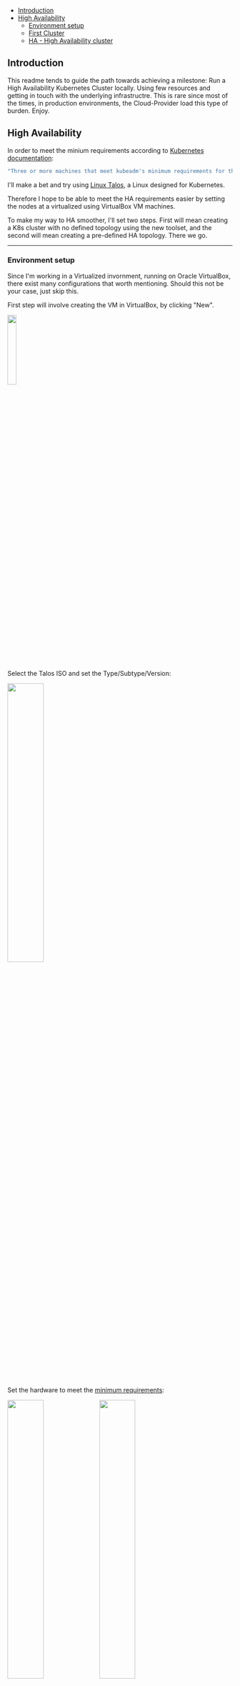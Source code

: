 - [Introduction](#introduction)
- [High Availability](#high-availability)
  - [Environment setup](#environment-setup)
  - [First Cluster](#first-cluster)
  - [HA - High Availability cluster](#ha---high-availability-cluster)

## Introduction

This readme tends to guide the path towards achieving a milestone: Run a High Availability Kubernetes Cluster locally. Using few resources and getting in touch with the underlying infrastructre. This is rare since most of the times, in production environments, the Cloud-Provider load this type of burden. Enjoy.

## High Availability

In order to meet the minium requirements according to [Kubernetes documentation](https://kubernetes.io/docs/setup/production-environment/tools/kubeadm/high-availability/):

```bash
"Three or more machines that meet kubeadm's minimum requirements for the control-plane nodes. Having an odd number of control plane nodes can help with leader selection in the case of machine or zone failure"
```

I'll make a bet and try using [Linux Talos](https://www.talos.dev/), a Linux designed for Kubernetes.

Therefore I hope to be able to meet the HA requirements easier by setting the nodes at a virtualized using VirtualBox VM machines.

To make my way to HA smoother, I'll set two steps. First will mean creating a K8s cluster with no defined topology using the new toolset, and the second will mean creating a pre-defined HA topology. There we go.


-------------------------------
### Environment setup

Since I'm working in a Virtualized invornment, running on Oracle VirtualBox, there exist many configurations that worth mentioning. Should this not be your case, just skip this.

First step will involve creating the VM in VirtualBox, by clicking "New".

<img src="./Misc/1.PNG" width="20%">

Select the Talos ISO and set the Type/Subtype/Version:

<img src="./Misc/2.PNG" width="40%">

Set the hardware to meet the [minimum requirements](https://www.talos.dev/v1.9/introduction/system-requirements/):

<img src="./Misc/3.PNG" width="40%">

<img src="./Misc/3b.PNG" width="40%">

Before starting the node, change the network configuration:

<img src="./Misc/4.PNG" width="50%">


-------------------------------

### First Cluster

At this first approach, I'll run a Kubernetes Cluster with some Nodes in order to get familiar with the new working environmenmt. I'll not deploy any particular topology, just couple of working nodes and a control-plane.

To achive this, first create three Talos Nodes:

<img src="./Misc/5.PNG" width="15%">

After starting the nodes, both will look like the following:

<img src="./Misc/6.PNG" width="85%">

Nodes are waiting to get some configuration. Since this OS have a Read-Only file-system, the only way to configure and interact with the nodes, it using the API.

There we go. Start by installing [checking this guide](https://www.talos.dev/v1.9/introduction/getting-started/#talosctl).

Set the IPs for the components. (Check the nodes IP at the GUI).

```bash
export CONTROL_PLANE_NODE=192.168.1.44
export WORKER_NODE_1=192.168.1.45
export WORKER_NODE_1=192.168.1.46
```


Generate the files that will be applied via API to the nodes:
```bash
talosctl gen config TinyCluster https://$CONTROL_PLANE_NODE:6443 --output-dir _out 
```

```bash
alesb@LightUbuntu:~/Desktop/Tiny-Talos$ talosctl gen config TinyCluster https://$CONTROL_PLANE_NODE:6443 --output-dir _out
generating PKI and tokens
Created _out/controlplane.yaml
Created _out/worker.yaml
Created _out/talosconfig
alesb@LightUbuntu:~/Desktop/Tiny-Talos$ ls
_out
```

Before applying the configuration to the Control Node, check the output of its GUI. It should be "quiet" with no new output flowing.

Apply the cfg to the control-node:
```bash
talosctl apply-config --insecure --nodes $CONTROL_PLANE_NODE --file _out/controlplane.yaml
```
It will prompt the installation into the node:

<img src="./Misc/7.PNG" width="55%">

Once the installation finishes:

<img src="./Misc/8.PNG" width="55%">

It is time now to configure the talosctl endpoint:

```bash
talosctl config endpoint $CONTROL_PLANE_NODE
talosctl config node $CONTROL_PLANE_NODE
```

Check it has been setup properly:
```bash
alesb@LightUbuntu:~/Desktop/Tiny-Talos$ cat _out/talosconfig
context: TinyCluster
contexts:
    TinyCluster:
        endpoints:
            - 192.168.1.44
        nodes:
            - 192.168.1.44
```

Now export the talos config:
```bash
export TALOSCONFIG="_out/talosconfig"
```

Start the etcd process in the control node:

```bash
talosctl bootstrap --nodes $CONTROL_PLANE_NODE
```

<img src="./Misc/9.PNG" width="55%">


Test the current status by doing:

```bash
talosctl containers -k --nodes $CONTROL_PLANE_NODE
NODE           NAMESPACE   ID                                                                                          IMAGE                                             PID    STATUS
192.168.1.44   k8s.io      kube-system/kube-apiserver-talos-a0l-qtk                                                    registry.k8s.io/pause:3.10                        2364   SANDBOX_READY
192.168.1.44   k8s.io      └─ kube-system/kube-apiserver-talos-a0l-qtk:kube-apiserver:79abd7d76e39                     registry.k8s.io/kube-apiserver:v1.32.0            2491   CONTAINER_RUNNING
192.168.1.44   k8s.io      kube-system/kube-controller-manager-talos-a0l-qtk                                           registry.k8s.io/pause:3.10                        2395   SANDBOX_READY
192.168.1.44   k8s.io      └─ kube-system/kube-controller-manager-talos-a0l-qtk:kube-controller-manager:479a72393885   registry.k8s.io/kube-controller-manager:v1.32.0   2444   CONTAINER_RUNNING
192.168.1.44   k8s.io      kube-system/kube-scheduler-talos-a0l-qtk                                                    registry.k8s.io/pause:3.10                        2405   SANDBOX_READY
192.168.1.44   k8s.io      └─ kube-system/kube-scheduler-talos-a0l-qtk:kube-scheduler:a2eb6f239d89                     registry.k8s.io/kube-scheduler:v1.32.0 
```

It is now time to setup the worker nodes. Now again, check the status of the output logs before proceeding. It will start flowing once the config is applied:

```bash
export WORKER_IP_1=192.168.1.45
export WORKER_IP_2=192.168.1.46
```

```bash
talosctl apply-config --insecure --nodes $WORKER_IP_1 --file _out/worker.yaml
talosctl apply-config --insecure --nodes $WORKER_IP_2 --file _out/worker.yaml
```

<img src="./Misc/10.PNG" width="55%">


Check the machines # that is available at all nodes once the installation finishes.


Once all the installations are down, remove the iso from the booting point and reboot three nodes:

<img src="./Misc/11.PNG" width="55%">


Create the Kubeconfig so as to be able to manage the Cluster, based on the talosconfig:

```bash
talosctl kubeconfig . --talosconfig _out/talosconfig
```

```bash
alesb@LightUbuntu:~/Desktop/Tiny-Talos$ talosctl kubeconfig . --talosconfig _out/talosconfig
alesb@LightUbuntu:~/Desktop/Tiny-Talos$ ls
kubeconfig  _out
```

&nbsp;

<details> 
<summary>What if kubectl is not configured correctly?</summary>

```bash
alesb@LightUbuntu:~/Desktop/Tiny-Talos$ kubectl get nodes
E0118 15:11:18.166894   32303 memcache.go:265] "Unhandled Error" err="couldn't get current server API group list: Get \"https://127.0.0.1:39419/api?timeout=32s\": dial tcp 127.0.0.1:39419: connect: connection refused"
E0118 15:11:18.169197   32303 memcache.go:265] "Unhandled Error" err="couldn't get current server API group list: Get \"https://127.0.0.1:39419/api?timeout=32s\": dial tcp 127.0.0.1:39419: connect: connection refused"
E0118 15:11:18.171618   32303 memcache.go:265] "Unhandled Error" err="couldn't get current server API group list: Get \"https://127.0.0.1:39419/api?timeout=32s\": dial tcp 127.0.0.1:39419: connect: connection refused"
E0118 15:11:18.174195   32303 memcache.go:265] "Unhandled Error" err="couldn't get current server API group list: Get \"https://127.0.0.1:39419/api?timeout=32s\": dial tcp 127.0.0.1:39419: connect: connection refused"
E0118 15:11:18.176539   32303 memcache.go:265] "Unhandled Error" err="couldn't get current server API group list: Get \"https://127.0.0.1:39419/api?timeout=32s\": dial tcp 127.0.0.1:39419: connect: connection refused"
The connection to the server 127.0.0.1:39419 was refused - did you specify the right host or port?
```
</details>

Configure kubectl:

```bash
export KUBECONFIG=./kubeconfig
```

Check the output:

```bash
alesb@LightUbuntu:~/Desktop/Tiny-Talos$ kubectl get nodes
NAME            STATUS   ROLES           AGE     VERSION
talos-08p-q0z   Ready    <none>          9m27s   v1.32.0
talos-a0l-qtk   Ready    control-plane   13m     v1.32.0
talos-s54-bn9   Ready    <none>          9m28s   v1.32.0
```

Should be the case, that the worker node didn't get its role automatically, set it up by doing:
```bash
kubectl label node talos-08p-q0z  node-role.kubernetes.io/worker=worker
kubectl label node talos-s54-bn9  node-role.kubernetes.io/worker=worker
```

```bash
NAME            STATUS   ROLES           AGE   VERSION
talos-08p-q0z   Ready    worker          20m   v1.32.0
talos-a0l-qtk   Ready    control-plane   23m   v1.32.0
talos-s54-bn9   Ready    worker          20m   v1.32.0
```

Now create a deployment:
```bash
kubectl create deployment tinytalos --image=nginx --replicas=4
```

There it is! A working Cluster :)

```bash
NAME                          READY   STATUS    RESTARTS   AGE   IP           NODE            NOMINATED NODE   READINESS GATES
tinytalos-54d7f47d68-2hg66   1/1     Running   0          17s   10.244.2.3   talos-08p-q0z   <none>           <none>
tinytalos-54d7f47d68-6scvs   1/1     Running   0          17s   10.244.1.2   talos-s54-bn9   <none>           <none>
tinytalos-54d7f47d68-dkmvk   1/1     Running   0          17s   10.244.2.2   talos-08p-q0z   <none>           <none>
tinytalos-54d7f47d68-kbjng   1/1     Running   0          17s   10.244.1.3   talos-s54-bn9   <none>           <none>
```

-----------------------------------------

### HA - High Availability cluster